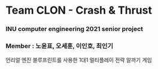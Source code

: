 ﻿# Team CLON - Crash & Thrust
 ### INU computer engineering 2021 senior project<br>
 ### Member : 노윤표, 오세훈, 이인호, 최인기

언리얼 엔진 블루프린트를 사용한 1대1 멀티플레이 전략 알까기 게임
